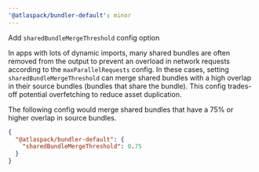 ```yaml
---
'@atlaspack/bundler-default': minor
---
```


Add `sharedBundleMergeThreshold` config option

In apps with lots of dynamic imports, many shared bundles are often removed
from the output to prevent an overload in network requests according to the
`maxParallelRequests` config. In these cases, setting `sharedBundleMergeThreshold` can
merge shared bundles with a high overlap in their source bundles (bundles that share the bundle).
This config trades-off potential overfetching to reduce asset duplication.

The following config would merge shared bundles that have a 75% or higher overlap in source bundles.

```json
{
  "@atlaspack/bundler-default": {
    "sharedBundleMergeThreshold": 0.75
  }
}
```
